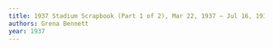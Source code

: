 ```yaml
---
title: 1937 Stadium Scrapbook (Part 1 of 2), Mar 22, 1937 – Jul 16, 1937
authors: Grena Bennett
year: 1937
---
```



